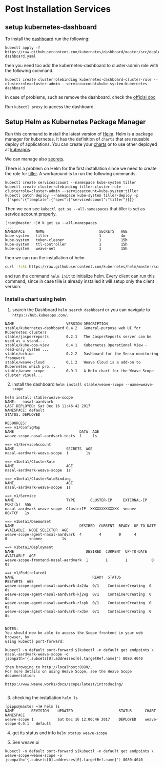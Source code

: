 # Post Installation Services

## setup kubernetes-dashboard

To install the [dashboard](https://github.com/kubernetes/dashboard) run the following:

```
kubectl apply -f https://raw.githubusercontent.com/kubernetes/dashboard/master/src/deploy/recommended/kubernetes-dashboard.yaml
```

then you need too add the kubernetes-dashboard to cluster-admin role with the following command.

```
kubectl create clusterrolebinding kubernetes-dashboard-cluster-rule --clusterrole=cluster-admin --serviceaccount=kube-system:kubernetes-dashboard
```

In case of problems, such as remove the dashboard, check the [official doc](https://github.com/kubernetes/dashboard/wiki/Installation)

Run `kubectl proxy` to access the dashboard.


## Setup Helm as Kubernetes Package Manager

Run this command to install the latest version of [Helm](https://helm.sh/). Helm is a package manager for kubernetes.
It has the definition of `charts` that are reusable deploy of applications. You can create your [charts]() or to use other deployed at [kubeapps](https://kubeapps.com/).

We can manage also [secrets](https://github.com/kubeapps/kubeapps/blob/master/docs/getting-started.md).

There is a problem on Helm for the first installation since we need to create the role for [tiller](https://github.com/kubernetes/helm/issues/2224).
A workaround is to run the following commands.

```
kubectl create serviceaccount --namespace kube-system tiller
kubectl create clusterrolebinding tiller-cluster-rule --clusterrole=cluster-admin --serviceaccount=kube-system:tiller
kubectl patch deploy --namespace kube-system tiller-deploy -p '{"spec":{"template":{"spec":{"serviceAccount":"tiller"}}}}'
```

Then we can see `kubectl get sa --all-namespaces` that tiller is set as service account properly.

```
[root@master ~]# k get sa --all-namespaces
....
NAMESPACE     NAME                         SECRETS   AGE
kube-system   tiller                       1         4m
kube-system   token-cleaner                1         15h
kube-system   ttl-controller               1         15h
kube-system   weave-net                    1         15h

```

then we can run the installation of helm

```bash
curl -fsSL https://raw.githubusercontent.com/kubernetes/helm/master/scripts/get | bash
```

and run the command `helm init` to initialize helm. Every client can run this command, since in case tille is already installed it will setup only the client version.




### Install a chart using  helm

1. search the Dashboard `helm search dashboard` or you can navigate to `https://hub.kubeapps.com/`.

```
NAME                        VERSION DESCRIPTION
stable/kubernetes-dashboard 0.4.2   General-purpose web UI for Kubernetes clusters
stable/jasperreports        0.2.1   The JasperReports server can be used as a stand...
stable/kube-ops-view        0.4.1   Kubernetes Operational View - read-only system ...
stable/uchiwa               0.2.2   Dashboard for the Sensu monitoring framework
stable/weave-cloud          0.1.2   Weave Cloud is a add-on to Kubernetes which pro...
stable/weave-scope          0.9.1   A Helm chart for the Weave Scope cluster visual...

```

2. install the dashboard `helm install stable/weave-scope --name=weave-scope`

```
helm install stable/weave-scope
NAME:   nasal-aardvark
LAST DEPLOYED: Sat Dec 16 11:46:42 2017
NAMESPACE: default
STATUS: DEPLOYED

RESOURCES:
==> v1/ConfigMap
NAME                              DATA  AGE
weave-scope-nasal-aardvark-tests  1     1s

==> v1/ServiceAccount
NAME                        SECRETS  AGE
nasal-aardvark-weave-scope  1        1s

==> v1beta1/ClusterRole
NAME                        AGE
nasal-aardvark-weave-scope  1s

==> v1beta1/ClusterRoleBinding
NAME                        AGE
nasal-aardvark-weave-scope  1s

==> v1/Service
NAME                        TYPE       CLUSTER-IP     EXTERNAL-IP  PORT(S)  AGE
nasal-aardvark-weave-scope  ClusterIP  XXXXXXXXXXXXX  <none>       80/TCP   1s

==> v1beta1/DaemonSet
NAME                              DESIRED  CURRENT  READY  UP-TO-DATE  AVAILABLE  NODE SELECTOR  AGE
weave-scope-agent-nasal-aardvark  4        4        0      4           0          <none>         1s

==> v1beta1/Deployment
NAME                                 DESIRED  CURRENT  UP-TO-DATE  AVAILABLE  AGE
weave-scope-frontend-nasal-aardvark  1        1        1           0          0s

==> v1/Pod(related)
NAME                                    READY  STATUS             RESTARTS  AGE
weave-scope-agent-nasal-aardvark-4x2dw  0/1    ContainerCreating  0         0s
weave-scope-agent-nasal-aardvark-kj2wg  0/1    ContainerCreating  0         0s
weave-scope-agent-nasal-aardvark-rlspk  0/1    ContainerCreating  0         0s
weave-scope-agent-nasal-aardvark-rxdbv  0/1    ContainerCreating  0         0s


NOTES:
You should now be able to access the Scope frontend in your web browser, by
using kubectl port-forward:

kubectl -n default port-forward $(kubectl -n default get endpoints \
nasal-aardvark-weave-scope -o jsonpath='{.subsets[0].addresses[0].targetRef.name}') 8080:4040

then browsing to http://localhost:8080/.
For more details on using Weave Scope, see the Weave Scope documentation:

https://www.weave.works/docs/scope/latest/introducing/


```

3. checking the installation `helm ls`

```
[pippo@master ~]# helm ls
NAME        REVISION    UPDATED                     STATUS      CHART               NAMESPACE
weave-scope 1           Sat Dec 16 12:00:46 2017    DEPLOYED    weave-scope-0.9.1   default
```

4. get its status and info `helm status weave-scope`

5. See weave ui

```
kubectl -n default port-forward $(kubectl -n default get endpoints \
weave-scope-weave-scope -o jsonpath='{.subsets[0].addresses[0].targetRef.name}') 8080:4040
```
